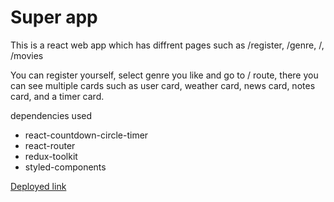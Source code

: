 # Super app

This is a react web app which has diffrent pages such as /register, /genre, /, /movies

You can register yourself, select genre you like and go to / route, there you can see multiple cards such as user card, weather card, news card, notes card, and a timer card. 

dependencies used 
 - react-countdown-circle-timer
 - react-router
 - redux-toolkit
 - styled-components



[Deployed link](https://capstone-react.netlify.app/register) 

